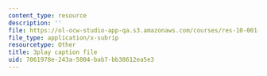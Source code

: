 ```yaml
---
content_type: resource
description: ''
file: https://ol-ocw-studio-app-qa.s3.amazonaws.com/courses/res-10-001-making-science-and-engineering-pictures-a-practical-guide-to-presenting-your-work-spring-2016/7061978e243a5004bab7bb38612ea5e3_ox0-ancvQ5g.vtt
file_type: application/x-subrip
resourcetype: Other
title: 3play caption file
uid: 7061978e-243a-5004-bab7-bb38612ea5e3
---
```

